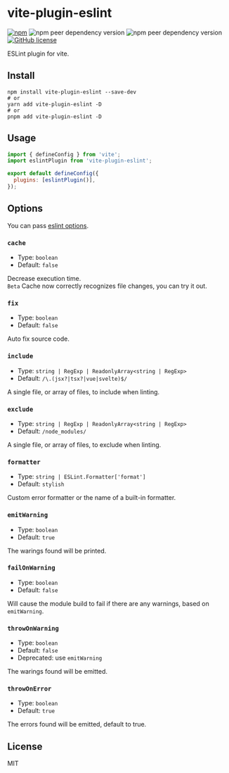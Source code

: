 # vite-plugin-eslint

[![npm](https://img.shields.io/npm/v/vite-plugin-eslint)](https://www.npmjs.com/package/vite-plugin-eslint)
![npm peer dependency version](https://img.shields.io/npm/dependency-version/vite-plugin-eslint/peer/vite)
![npm peer dependency version](https://img.shields.io/npm/dependency-version/vite-plugin-eslint/peer/eslint)
[![GitHub license](https://img.shields.io/github/license/gxmari007/vite-plugin-eslint)](https://github.com/gxmari007/vite-plugin-eslint/blob/master/LICENSE)

ESLint plugin for vite.

## Install

```
npm install vite-plugin-eslint --save-dev
# or
yarn add vite-plugin-eslint -D
# or
pnpm add vite-plugin-eslint -D
```

## Usage

```js
import { defineConfig } from 'vite';
import eslintPlugin from 'vite-plugin-eslint';

export default defineConfig({
  plugins: [eslintPlugin()],
});
```

## Options

You can pass [eslint options](https://eslint.org/docs/developer-guide/nodejs-api#-new-eslintoptions).

### `cache`

- Type: `boolean`
- Default: `false`

Decrease execution time.  
`Beta` Cache now correctly recognizes file changes, you can try it out.

### `fix`

- Type: `boolean`
- Default: `false`

Auto fix source code.

### `include`

- Type: `string | RegExp | ReadonlyArray<string | RegExp>`
- Default: `/\.(jsx?|tsx?|vue|svelte)$/`

A single file, or array of files, to include when linting.

### `exclude`

- Type: `string | RegExp | ReadonlyArray<string | RegExp>`
- Default: `/node_modules/`

A single file, or array of files, to exclude when linting.

### `formatter`

- Type: `string | ESLint.Formatter['format']`
- Default: `stylish`

Custom error formatter or the name of a built-in formatter.

### `emitWarning`

- Type: `boolean`
- Default: `true`

The warings found will be printed.

### `failOnWarning`

- Type: `boolean`
- Default: `false`

Will cause the module build to fail if there are any warnings, based on `emitWarning`.

### `throwOnWarning`

- Type: `boolean`
- Default: `false`
- Deprecated: use `emitWarning`

The warings found will be emitted.

### `throwOnError`

- Type: `boolean`
- Default: `true`

The errors found will be emitted, default to true.

## License

MIT

